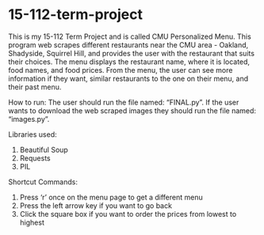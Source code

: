 # 15-112-term-project

This is my 15-112 Term Project and is called CMU Personalized Menu. This program web scrapes different restaurants near the CMU area - Oakland, Shadyside, Squirrel Hill, and provides the user with the restaurant that suits their choices. The menu displays the restaurant name, where it is located, food names, and food prices. From the menu, the user can see more information if they want, similar restaurants to the one on their menu, and their past menu.

How to run:
The user should run the file named: “FINAL.py”. If the user wants to download the web scraped images they should run the file named: “images.py”.

Libraries used:
1. Beautiful Soup
2. Requests
3. PIL

Shortcut Commands:
1. Press ‘r’ once on the menu page to get a different menu
2. Press the left arrow key if you want to go back
3. Click the square box if you want to order the prices from lowest to highest
